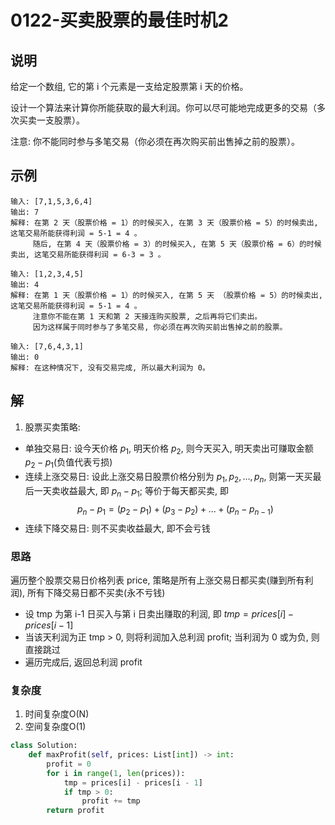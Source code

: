 # 0122-买卖股票的最佳时机2

## 说明
给定一个数组, 它的第 i 个元素是一支给定股票第 i 天的价格。

设计一个算法来计算你所能获取的最大利润。你可以尽可能地完成更多的交易（多次买卖一支股票）。

注意: 你不能同时参与多笔交易（你必须在再次购买前出售掉之前的股票）。

## 示例
```
输入: [7,1,5,3,6,4]
输出: 7
解释: 在第 2 天（股票价格 = 1）的时候买入, 在第 3 天（股票价格 = 5）的时候卖出, 这笔交易所能获得利润 = 5-1 = 4 。
     随后, 在第 4 天（股票价格 = 3）的时候买入, 在第 5 天（股票价格 = 6）的时候卖出, 这笔交易所能获得利润 = 6-3 = 3 。

输入: [1,2,3,4,5]
输出: 4
解释: 在第 1 天（股票价格 = 1）的时候买入, 在第 5 天 （股票价格 = 5）的时候卖出, 这笔交易所能获得利润 = 5-1 = 4 。
     注意你不能在第 1 天和第 2 天接连购买股票, 之后再将它们卖出。
     因为这样属于同时参与了多笔交易, 你必须在再次购买前出售掉之前的股票。

输入: [7,6,4,3,1]
输出: 0
解释: 在这种情况下, 没有交易完成, 所以最大利润为 0。
```

## 解
1. 股票买卖策略:
- 单独交易日: 设今天价格 $p_1$, 明天价格 $p_2$, 则今天买入, 明天卖出可赚取金额 $p_2 - p_1$(负值代表亏损)
- 连续上涨交易日: 设此上涨交易日股票价格分别为 $p_1, p_2, ... , p_n$, 则第一天买最后一天卖收益最大, 即 $p_n - p_1$; 等价于每天都买卖, 即
$$p_n - p_1=(p_2 - p_1)+(p_3 - p_2)+...+(p_n - p_{n-1})$$
- 连续下降交易日: 则不买卖收益最大, 即不会亏钱

### 思路
遍历整个股票交易日价格列表 price, 策略是所有上涨交易日都买卖(赚到所有利润), 所有下降交易日都不买卖(永不亏钱)
- 设 tmp 为第 i-1 日买入与第 i 日卖出赚取的利润, 即 $tmp = prices[i] - prices[i - 1]$
- 当该天利润为正 tmp > 0, 则将利润加入总利润 profit; 当利润为 0 或为负, 则直接跳过
- 遍历完成后, 返回总利润 profit

### 复杂度
1. 时间复杂度O(N)
2. 空间复杂度O(1)

```python
class Solution:
    def maxProfit(self, prices: List[int]) -> int:
        profit = 0
        for i in range(1, len(prices)):
            tmp = prices[i] - prices[i - 1]
            if tmp > 0:
                profit += tmp
        return profit
```